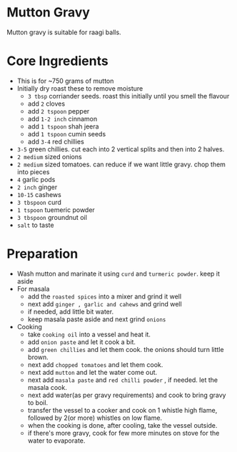 # Mutton Gravy
Mutton gravy is suitable for raagi balls.


# Core Ingredients
- This is for ~750 grams of mutton
- Initially dry roast these to remove moisture
  - `3 tbsp` corriander seeds. roast this initially until you smell the flavour
  - add `2` cloves
  - add `2 tspoon` pepper
  - add `1-2 inch` cinnamon
  - add `1 tspoon` shah jeera
  - add `1 tspoon` cumin seeds
  - add `3-4` red chillies
 - `3-5` green chillies. cut each into 2 vertical splits and then into 2 halves.
- `2 medium` sized onions
- `2 medium` sized tomatoes. can reduce if we want little gravy. chop them into pieces
- `4` garlic pods
- `2 inch` ginger
- `10-15` cashews
- `3 tbspoon` curd
- `1 tspoon` tuemeric powder
- `3 tbspoon` groundnut oil
- `salt` to taste

# Preparation
- Wash mutton and marinate it using `curd` and `turmeric powder`. keep it aside
- For masala
  - add the `roasted spices` into a mixer and grind it well
  - next add `ginger , garlic and cahews` and grind well
  - if needed, add little bit water.
  - keep masala paste aside and next grind `onions`
- Cooking
   - take `cooking oil` into a vessel and heat it.
   - add `onion paste` and let it cook a bit.
   - add `green chillies` and let them cook. the onions should turn little brown.
   - next add `chopped tomatoes` and let them cook.
   - next add `mutton` and let the water come out.
   - next add `masala paste` and `red chilli powder` , if needed. let the masala cook.
   - next add water(as per gravy requirements) and cook to bring gravy to boil.
   - transfer the vessel to a cooker and cook on 1 whistle high flame, followed by 2(or more) whistles on low flame.
   - when the cooking is done, after cooling, take the vessel outside.
   - if there's more gravy, cook for few more minutes on stove for the water to evaporate.
